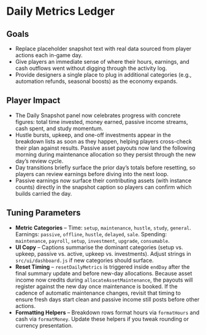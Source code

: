 # Daily Metrics Ledger

## Goals
- Replace placeholder snapshot text with real data sourced from player actions each in-game day.
- Give players an immediate sense of where their hours, earnings, and cash outflows went without digging through the activity log.
- Provide designers a single place to plug in additional categories (e.g., automation refunds, seasonal boosts) as the economy expands.

## Player Impact
- The Daily Snapshot panel now celebrates progress with concrete figures: total time invested, money earned, passive income streams, cash spent, and study momentum.
- Hustle bursts, upkeep, and one-off investments appear in the breakdown lists as soon as they happen, helping players cross-check their plan against results. Passive asset payouts now land the following morning during maintenance allocation so they persist through the new day’s review cycle.
- Day transitions briefly surface the prior day’s totals before resetting, so players can review earnings before diving into the next loop.
- Passive earnings now surface their contributing assets (with instance counts) directly in the snapshot caption so players can confirm which builds carried the day.

## Tuning Parameters
- **Metric Categories** – Time: `setup`, `maintenance`, `hustle`, `study`, `general`. Earnings: `passive`, `offline`, `hustle`, `delayed`, `sale`. Spending: `maintenance`, `payroll`, `setup`, `investment`, `upgrade`, `consumable`.
- **UI Copy** – Captions summarise the dominant categories (setup vs. upkeep, passive vs. active, upkeep vs. investments). Adjust strings in `src/ui/dashboard.js` if new categories should surface.
- **Reset Timing** – `resetDailyMetrics` is triggered inside `endDay` after the final summary update and before new-day allocations. Because asset income now credits during `allocateAssetMaintenance`, the payouts will register against the new day once maintenance is booked. If the cadence of automatic maintenance changes, revisit that timing to ensure fresh days start clean and passive income still posts before other actions.
- **Formatting Helpers** – Breakdown rows format hours via `formatHours` and cash via `formatMoney`. Update these helpers if you tweak rounding or currency presentation.
